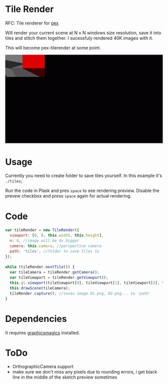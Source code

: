 # Tile Render

RFC: Tile renderer for [pex](http://vorg.github.io/pex/)

Will render your current scene at N x N windows size resolution, save it into tiles and stitch them together. I sucessfuly rendered 40K images with it.

This will become pex-tilerender at some point.

![](assets/tile-render.gif)

# Usage

Currently you need to create folder to save tiles yourself. In this example it's `./tiles`;

Run the code in Plask and pres `space` to see rendering preview. Disable the prevew checkbox and press `space` again for actual rendering.


# Code

```javascript
var tileRender = new TileRender({
  viewport: [0, 0, this.width, this.height],
  n: 4, //image will be 4x bigger
  camera: this.camera, //perspective camera
  path: 'tiles', //folder to save tiles to
});
 
while (tileRender.nextTile()) {
  var tileCamera = tileRender.getCamera();
  var tileViewport = tileRender.getViewport();
  this.gl.viewport(tileViewport[0], tileViewport[1], tileViewport[2], tileViewport[3]);
  this.drawScene(tileCamera);
  tileRender.capture(); //saves image 01.png, 02.png... to 'path'
}
```

# Dependencies

It requires [graphicsmagics](http://graphicsmagick.org) installed.

# ToDo

- OrthographicCamera support
- make sure we don't miss any pixels due to rounding errors, i get black line in the middle of the sketch preview sometimes